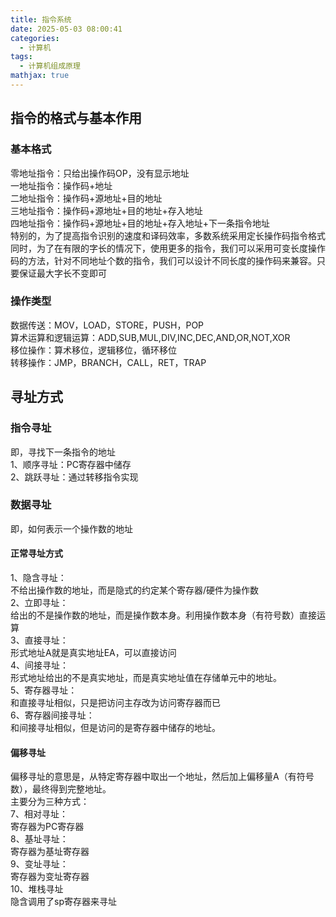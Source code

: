 ```yaml
---  
title: 指令系统  
date: 2025-05-03 08:00:41  
categories:  
  - 计算机  
tags:  
  - 计算机组成原理  
mathjax: true  
---  
```


## 指令的格式与基本作用  

### 基本格式  
零地址指令：只给出操作码OP，没有显示地址  
一地址指令：操作码+地址  
二地址指令：操作码+源地址+目的地址  
三地址指令：操作码+源地址+目的地址+存入地址  
四地址指令：操作码+源地址+目的地址+存入地址+下一条指令地址  
特别的，为了提高指令识别的速度和译码效率，多数系统采用定长操作码指令格式  
同时，为了在有限的字长的情况下，使用更多的指令，我们可以采用可变长度操作码的方法，针对不同地址个数的指令，我们可以设计不同长度的操作码来兼容。只要保证最大字长不变即可  

### 操作类型  
数据传送：MOV，LOAD，STORE，PUSH，POP  
算术运算和逻辑运算：ADD,SUB,MUL,DIV,INC,DEC,AND,OR,NOT,XOR  
移位操作：算术移位，逻辑移位，循环移位  
转移操作：JMP，BRANCH，CALL，RET，TRAP  

## 寻址方式  

### 指令寻址  
即，寻找下一条指令的地址  
1、顺序寻址：PC寄存器中储存  
2、跳跃寻址：通过转移指令实现  

### 数据寻址  
即，如何表示一个操作数的地址  
#### 正常寻址方式  
1、隐含寻址：  
不给出操作数的地址，而是隐式的约定某个寄存器/硬件为操作数  
2、立即寻址：  
给出的不是操作数的地址，而是操作数本身。利用操作数本身（有符号数）直接运算  
3、直接寻址：  
形式地址A就是真实地址EA，可以直接访问  
4、间接寻址：  
形式地址给出的不是真实地址，而是真实地址值在存储单元中的地址。  
5、寄存器寻址：  
和直接寻址相似，只是把访问主存改为访问寄存器而已  
6、寄存器间接寻址：  
和间接寻址相似，但是访问的是寄存器中储存的地址。  
#### 偏移寻址  
偏移寻址的意思是，从特定寄存器中取出一个地址，然后加上偏移量A（有符号数），最终得到完整地址。  
主要分为三种方式：  
7、相对寻址：  
寄存器为PC寄存器  
8、基址寻址：  
寄存器为基址寄存器  
9、变址寻址：  
寄存器为变址寄存器  
10、堆栈寻址  
隐含调用了sp寄存器来寻址  
